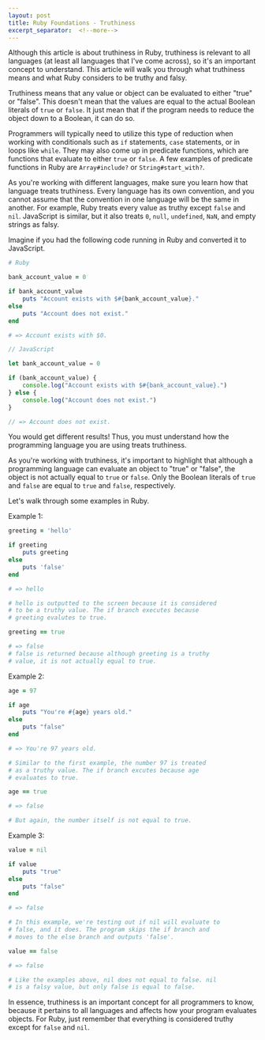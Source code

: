 ```yaml
---
layout: post
title: Ruby Foundations - Truthiness
excerpt_separator:  <!--more-->
---
```


Although this article is about truthiness in Ruby, truthiness is relevant to all languages (at least all languages that I've come across), so it's an important concept to understand. This article will walk you through what truthiness means and what Ruby considers to be truthy and falsy. 

Truthiness means that any value or object can be evaluated to either "true" or "false".  This doesn't mean that the values are equal to the actual Boolean literals of `true` or `false`. It just mean that if the program needs to reduce the object down to a Boolean, it can do so. 

Programmers will typically need to utilize this type of reduction when working with conditionals such as `if` statements, `case` statements, or in loops like `while`. They may also come up in predicate functions, which are functions that evaluate to either `true` or `false`. A few examples of predicate functions in Ruby are `Array#include?` or `String#start_with?`. 

As you're working with different languages, make sure you learn how that language treats truthiness. Every language has its own convention, and you cannot assume that the convention in one language will be the same in another. For example, Ruby treats every value as truthy except  `false` and `nil`. JavaScript is similar, but it also treats `0`, `null`, `undefined`, `NaN`, and empty strings as falsy.

Imagine if you had the following code running in Ruby and converted it to JavaScript. 

```ruby
# Ruby

bank_account_value = 0

if bank_account_value
	puts "Account exists with $#{bank_account_value}."
else
	puts "Account does not exist."
end

# => Account exists with $0.
```

```jsx
// JavaScript

let bank_account_value = 0

if (bank_account_value) {
	console.log("Account exists with $#{bank_account_value}.")
} else {
	console.log("Account does not exist.")
}

// => Account does not exist. 
```

You would get different results! Thus, you must understand how the programming language you are using treats truthiness. 

As you're working with truthiness, it's important to highlight that although a programming language can evaluate an object to "true" or "false", the object is not actually equal to `true` or `false`. Only the  Boolean literals of `true` and `false` are equal to `true` and `false`, respectively. 

Let's walk through some examples in Ruby. 

Example 1:

```ruby
greeting = 'hello'

if greeting
	puts greeting
else 
	puts 'false'
end

# => hello

# hello is outputted to the screen because it is considered
# to be a truthy value. The if branch executes because
# greeting evalutes to true. 

greeting == true

# => false
# false is returned because although greeting is a truthy 
# value, it is not actually equal to true. 
```

Example 2:

```ruby
age = 97

if age
	puts "You're #{age} years old."
else
	puts "false"
end

# => You're 97 years old.

# Similar to the first example, the number 97 is treated 
# as a truthy value. The if branch excutes because age
# evaluates to true. 

age == true

# => false

# But again, the number itself is not equal to true. 

```

Example 3:

```ruby
value = nil

if value
	puts "true"
else
	puts "false"
end

# => false

# In this example, we're testing out if nil will evaluate to
# false, and it does. The program skips the if branch and
# moves to the else branch and outputs 'false'.

value == false

# => false

# Like the examples above, nil does not equal to false. nil 
# is a falsy value, but only false is equal to false. 
```

In essence, truthiness is an important concept for all programmers to know, because it pertains to all languages and affects how your program evaluates objects. For Ruby, just remember that everything is considered truthy except for `false` and `nil`.